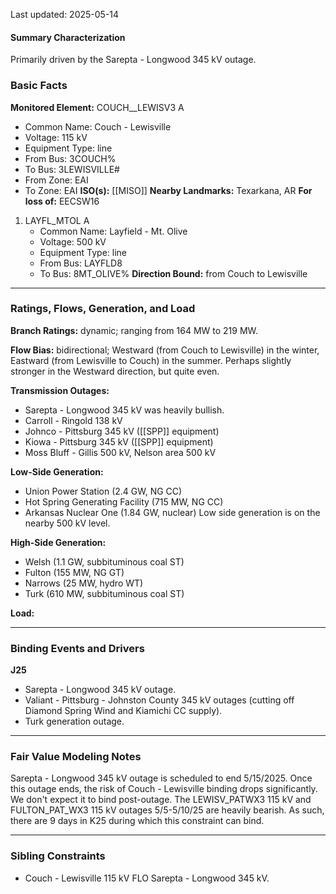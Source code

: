 Last updated: 2025-05-14
#### Summary Characterization
Primarily driven by the Sarepta - Longwood 345 kV outage.
### Basic Facts
**Monitored Element:** COUCH__LEWISV3 A
- Common Name: Couch - Lewisville
- Voltage: 115 kV
- Equipment Type: line
- From Bus: 3COUCH%
- To Bus: 3LEWISVILLE#
- From Zone: EAI
- To Zone: EAI
**ISO(s):** [[MISO]]
**Nearby Landmarks:** Texarkana, AR
**For loss of:** EECSW16
1. LAYFL_MTOL A
    - Common Name: Layfield - Mt. Olive
    - Voltage: 500 kV
	- Equipment Type: line
    - From Bus: LAYFLD8
    - To Bus: 8MT_OLIVE%
**Direction Bound:** from Couch to Lewisville

---
### Ratings, Flows, Generation, and Load
**Branch Ratings:** dynamic; ranging from 164 MW to 219 MW.

**Flow Bias:** bidirectional; Westward (from Couch to Lewisville) in the winter, Eastward (from Lewisville to Couch) in the summer. Perhaps slightly stronger in the Westward direction, but quite even.

**Transmission Outages:**
- Sarepta - Longwood 345 kV was heavily bullish.
- Carroll - Ringold 138 kV
- Johnco - Pittsburg 345 kV ([[SPP]] equipment)
- Kiowa - Pittsburg 345 kV ([[SPP]] equipment)
- Moss Bluff - Gillis 500 kV, Nelson area 500 kV

**Low-Side Generation:**
- Union Power Station (2.4 GW, NG CC)
- Hot Spring Generating Facility (715 MW, NG CC)
- Arkansas Nuclear One (1.84 GW, nuclear)
Low side generation is on the nearby 500 kV level.

**High-Side Generation:**
- Welsh (1.1 GW, subbituminous coal ST)
- Fulton (155 MW, NG GT)
- Narrows (25 MW, hydro WT)
- Turk (610 MW, subbituminous coal ST)

**Load:**

---
### Binding Events and Drivers
**J25**
- Sarepta - Longwood 345 kV outage.
- Valiant - Pittsburg - Johnston County 345 kV outages (cutting off Diamond Spring Wind and Kiamichi CC supply).
- Turk generation outage.

---
### Fair Value Modeling Notes
Sarepta - Longwood 345 kV outage is scheduled to end 5/15/2025. Once this outage ends, the risk of Couch - Lewisville binding drops significantly. We don't expect it to bind post-outage. The LEWISV_PATWX3 115 kV and FULTON_PAT_WX3 115 kV outages 5/5-5/10/25 are heavily bearish. As such, there are 9 days in K25 during which this constraint can bind.

---
### Sibling Constraints
- Couch - Lewisville 115 kV FLO Sarepta - Longwood 345 kV.
